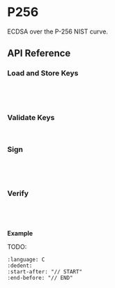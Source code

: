 # P256

ECDSA over the P-256 NIST curve.

## API Reference

### Load and Store Keys

```{doxygenfunction} Hacl_P256_uncompressed_to_raw
```

```{doxygenfunction} Hacl_P256_compressed_to_raw
```

```{doxygenfunction} Hacl_P256_raw_to_uncompressed
```

```{doxygenfunction} Hacl_P256_raw_to_compressed
```

### Validate Keys

```{doxygenfunction} Hacl_P256_validate_private_key
```

```{doxygenfunction} Hacl_P256_validate_public_key
```

### Sign

```{doxygenfunction} Hacl_P256_ecdsa_sign_p256_sha2
```

```{doxygenfunction} Hacl_P256_ecdsa_sign_p256_sha384
```

```{doxygenfunction} Hacl_P256_ecdsa_sign_p256_sha512
```

```{doxygenfunction} Hacl_P256_ecdsa_sign_p256_without_hash
```

### Verify

```{doxygenfunction} Hacl_P256_ecdsa_verif_p256_sha2
```

```{doxygenfunction} Hacl_P256_ecdsa_verif_p256_sha384
```

```{doxygenfunction} Hacl_P256_ecdsa_verif_p256_sha512
```

```{doxygenfunction} Hacl_P256_ecdsa_verif_without_hash
```

**Example**

TODO:

```{literalinclude} ../../../../tests/p256_ecdsa.cc
:language: C
:dedent:
:start-after: "// START"
:end-before: "// END"
```

